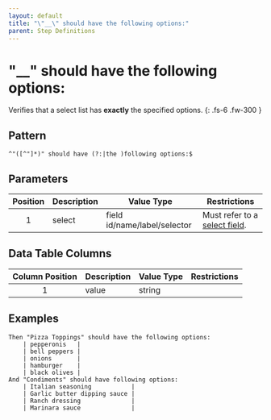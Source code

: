 ```yaml
---
layout: default
title: "\"__\" should have the following options:"
parent: Step Definitions
---
```


# "\_\_" should have the following options:

Verifies that a select list has **exactly** the specified options.
{: .fs-6 .fw-300 }

## Pattern

```
^"([^"]*)" should have (?:|the )following options:$
```

## Parameters

| Position | Description | Value Type                   | Restrictions                                                                     |
| :------: | ----------- | ---------------------------- | -------------------------------------------------------------------------------- |
|    1     | select      | field id/name/label/selector | Must refer to a [select field]({{site.baseurl}}/field_types.html#select-fields). |

## Data Table Columns

| Column Position | Description | Value Type | Restrictions |
| :-------------: | ----------- | ---------- | ------------ |
|        1        | value       | string     |              |

## Examples

```gherkin
Then "Pizza Toppings" should have the following options:
    | pepperonis   |
    | bell peppers |
    | onions       |
    | hamburger    |
    | black olives |
And "Condiments" should have following options:
    | Italian seasoning           |
    | Garlic butter dipping sauce |
    | Ranch dressing              |
    | Marinara sauce              |
```